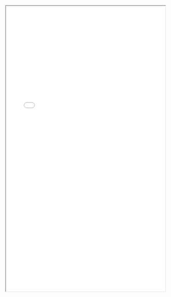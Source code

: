 <div>
<iframe src="./res/韩国闻庆项目案例/运营/负压隔离病房交付清单.pdf" width="100%" height="900px" >
</iframe>
</div>

